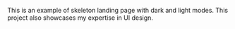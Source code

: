 This is an example of skeleton landing page with dark and light modes. This project also showcases my expertise in UI design.
